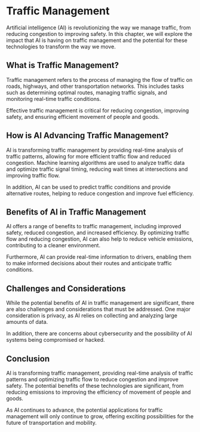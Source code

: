 Traffic Management
======================================================================================

Artificial intelligence (AI) is revolutionizing the way we manage traffic, from reducing congestion to improving safety. In this chapter, we will explore the impact that AI is having on traffic management and the potential for these technologies to transform the way we move.

What is Traffic Management?
---------------------------

Traffic management refers to the process of managing the flow of traffic on roads, highways, and other transportation networks. This includes tasks such as determining optimal routes, managing traffic signals, and monitoring real-time traffic conditions.

Effective traffic management is critical for reducing congestion, improving safety, and ensuring efficient movement of people and goods.

How is AI Advancing Traffic Management?
---------------------------------------

AI is transforming traffic management by providing real-time analysis of traffic patterns, allowing for more efficient traffic flow and reduced congestion. Machine learning algorithms are used to analyze traffic data and optimize traffic signal timing, reducing wait times at intersections and improving traffic flow.

In addition, AI can be used to predict traffic conditions and provide alternative routes, helping to reduce congestion and improve fuel efficiency.

Benefits of AI in Traffic Management
------------------------------------

AI offers a range of benefits to traffic management, including improved safety, reduced congestion, and increased efficiency. By optimizing traffic flow and reducing congestion, AI can also help to reduce vehicle emissions, contributing to a cleaner environment.

Furthermore, AI can provide real-time information to drivers, enabling them to make informed decisions about their routes and anticipate traffic conditions.

Challenges and Considerations
-----------------------------

While the potential benefits of AI in traffic management are significant, there are also challenges and considerations that must be addressed. One major consideration is privacy, as AI relies on collecting and analyzing large amounts of data.

In addition, there are concerns about cybersecurity and the possibility of AI systems being compromised or hacked.

Conclusion
----------

AI is transforming traffic management, providing real-time analysis of traffic patterns and optimizing traffic flow to reduce congestion and improve safety. The potential benefits of these technologies are significant, from reducing emissions to improving the efficiency of movement of people and goods.

As AI continues to advance, the potential applications for traffic management will only continue to grow, offering exciting possibilities for the future of transportation and mobility.
